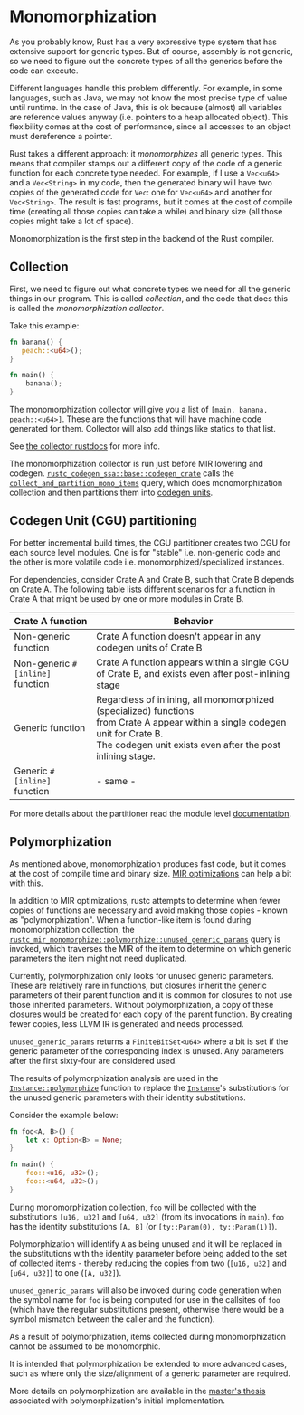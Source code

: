 # Monomorphization

<!-- toc -->

As you probably know, Rust has a very expressive type system that has extensive
support for generic types. But of course, assembly is not generic, so we need
to figure out the concrete types of all the generics before the code can
execute.

Different languages handle this problem differently. For example, in some
languages, such as Java, we may not know the most precise type of value until
runtime. In the case of Java, this is ok because (almost) all variables are
reference values anyway (i.e. pointers to a heap allocated object). This
flexibility comes at the cost of performance, since all accesses to an object
must dereference a pointer.

Rust takes a different approach: it _monomorphizes_ all generic types. This
means that compiler stamps out a different copy of the code of a generic
function for each concrete type needed. For example, if I use a `Vec<u64>` and
a `Vec<String>` in my code, then the generated binary will have two copies of
the generated code for `Vec`: one for `Vec<u64>` and another for `Vec<String>`.
The result is fast programs, but it comes at the cost of compile time (creating
all those copies can take a while) and binary size (all those copies might take
a lot of space).

Monomorphization is the first step in the backend of the Rust compiler.

## Collection

First, we need to figure out what concrete types we need for all the generic
things in our program. This is called _collection_, and the code that does this
is called the _monomorphization collector_.

Take this example:

```rust
fn banana() {
   peach::<u64>();
}

fn main() {
    banana();
}
```

The monomorphization collector will give you a list of `[main, banana,
peach::<u64>]`. These are the functions that will have machine code generated
for them. Collector will also add things like statics to that list.

See [the collector rustdocs][collect] for more info.

[collect]: https://doc.rust-lang.org/nightly/nightly-rustc/rustc_monomorphize/collector/index.html

The monomorphization collector is run just before MIR lowering and codegen.
[`rustc_codegen_ssa::base::codegen_crate`][codegen1] calls the
[`collect_and_partition_mono_items`][mono] query, which does monomorphization
collection and then partitions them into [codegen
units](../appendix/glossary.md#codegen-unit).

## Codegen Unit (CGU) partitioning

For better incremental build times, the CGU partitioner creates two CGU for each source level
modules. One is for "stable" i.e. non-generic code and the other is more volatile code i.e.
monomorphized/specialized instances.

For dependencies, consider Crate A and Crate B, such that Crate B depends on Crate A.
The following table lists different scenarios for a function in Crate A that might be used by one
or more modules in Crate B.

| Crate A function | Behavior |
| - | - |
| Non-generic function | Crate A function doesn't appear in any codegen units of Crate B |
| Non-generic `#[inline]` function |  Crate A function appears within a single CGU  of Crate B, and exists even after post-inlining stage|
| Generic function |  Regardless of inlining, all monomorphized (specialized) functions <br> from Crate A appear within a single codegen unit for Crate B. <br> The codegen unit exists even after the post inlining stage.|
| Generic `#[inline]` function |   - same - |

For more details about the partitioner read the module level [documentation].

[mono]: https://doc.rust-lang.org/nightly/nightly-rustc/rustc_monomorphize/partitioning/fn.collect_and_partition_mono_items.html
[codegen1]: https://doc.rust-lang.org/nightly/nightly-rustc/rustc_codegen_ssa/base/fn.codegen_crate.html
[documentation]: https://doc.rust-lang.org/nightly/nightly-rustc/rustc_monomorphize/partitioning/index.html

## Polymorphization

As mentioned above, monomorphization produces fast code, but it comes at the
cost of compile time and binary size. [MIR optimizations][miropt] can help a
bit with this.

In addition to MIR optimizations, rustc attempts to determine when fewer
copies of functions are necessary and avoid making those copies - known
as "polymorphization". When a function-like item is found during
monomorphization collection, the
[`rustc_mir_monomorphize::polymorphize::unused_generic_params`][polymorph]
query is invoked, which traverses the MIR of the item to determine on which
generic parameters the item might not need duplicated.

Currently, polymorphization only looks for unused generic parameters. These
are relatively rare in functions, but closures inherit the generic
parameters of their parent function and it is common for closures to not
use those inherited parameters. Without polymorphization, a copy of these
closures would be created for each copy of the parent function. By
creating fewer copies, less LLVM IR is generated and needs processed.

`unused_generic_params` returns a `FiniteBitSet<u64>` where a bit is set if
the generic parameter of the corresponding index is unused. Any parameters
after the first sixty-four are considered used.

The results of polymorphization analysis are used in the
[`Instance::polymorphize`][inst_polymorph] function to replace the
[`Instance`][inst]'s substitutions for the unused generic parameters with their
identity substitutions.

Consider the example below:

```rust
fn foo<A, B>() {
    let x: Option<B> = None;
}

fn main() {
    foo::<u16, u32>();
    foo::<u64, u32>();
}
```

During monomorphization collection, `foo` will be collected with the
substitutions `[u16, u32]` and `[u64, u32]` (from its invocations in `main`).
`foo` has the identity substitutions `[A, B]` (or
`[ty::Param(0), ty::Param(1)]`).

Polymorphization will identify `A` as being unused and it will be replaced in
the substitutions with the identity parameter before being added to the set
of collected items - thereby reducing the copies from two (`[u16, u32]` and
`[u64, u32]`) to one (`[A, u32]`).

`unused_generic_params` will also be invoked during code generation when the
symbol name for `foo` is being computed for use in the callsites of `foo`
(which have the regular substitutions present, otherwise there would be a
symbol mismatch between the caller and the function).

As a result of polymorphization, items collected during monomorphization
cannot be assumed to be monomorphic.

It is intended that polymorphization be extended to more advanced cases,
such as where only the size/alignment of a generic parameter are required.

More details on polymorphization are available in the
[master's thesis][thesis] associated with polymorphization's initial
implementation.

[miropt]: ../mir/optimizations.md
[polymorph]: https://doc.rust-lang.org/nightly/nightly-rustc/rustc_monomorphize/polymorphize/fn.unused_generic_params.html
[inst]: https://doc.rust-lang.org/nightly/nightly-rustc/rustc_middle/ty/instance/struct.Instance.html
[inst_polymorph]: https://doc.rust-lang.org/nightly/nightly-rustc/rustc_middle/ty/instance/struct.Instance.html#method.polymorphize
[thesis]: https://davidtw.co/media/masters_dissertation.pdf
